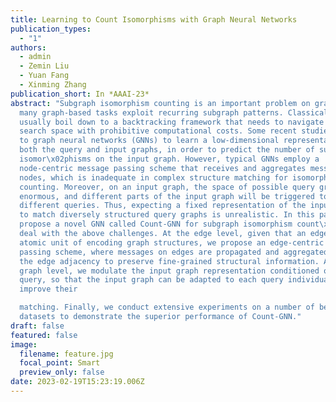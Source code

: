 ```yaml
---
title: Learning to Count Isomorphisms with Graph Neural Networks
publication_types:
  - "1"
authors:
  - admin
  - Zemin Liu
  - Yuan Fang
  - Xinming Zhang
publication_short: In *AAAI-23*
abstract: "Subgraph isomorphism counting is an important problem on graphs, as
  many graph-based tasks exploit recurring subgraph patterns. Classical methods
  usually boil down to a backtracking framework that needs to navigate a huge
  search space with prohibitive computational costs. Some recent studies resort
  to graph neural networks (GNNs) to learn a low-dimensional representation for
  both the query and input graphs, in order to predict the number of subgraph
  isomor\x02phisms on the input graph. However, typical GNNs employ a
  node-centric message passing scheme that receives and aggregates messages on
  nodes, which is inadequate in complex structure matching for isomorphism
  counting. Moreover, on an input graph, the space of possible query graphs is
  enormous, and different parts of the input graph will be triggered to match
  different queries. Thus, expecting a fixed representation of the input graph
  to match diversely structured query graphs is unrealistic. In this paper, we
  propose a novel GNN called Count-GNN for subgraph isomorphism count\x02ing, to
  deal with the above challenges. At the edge level, given that an edge is an
  atomic unit of encoding graph structures, we propose an edge-centric message
  passing scheme, where messages on edges are propagated and aggregated based on
  the edge adjacency to preserve fine-grained structural information. At the
  graph level, we modulate the input graph representation conditioned on the
  query, so that the input graph can be adapted to each query individually to
  improve their

  matching. Finally, we conduct extensive experiments on a number of benchmark
  datasets to demonstrate the superior performance of Count-GNN."
draft: false
featured: false
image:
  filename: feature.jpg
  focal_point: Smart
  preview_only: false
date: 2023-02-19T15:23:19.006Z
---
```


